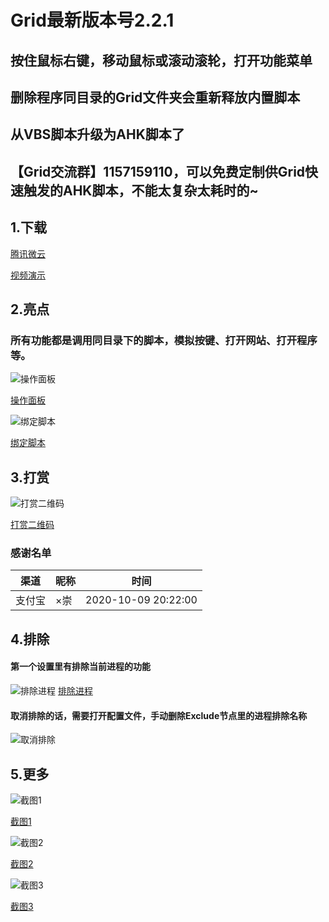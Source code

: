 Grid最新版本号2.2.1
====
## 按住鼠标右键，移动鼠标或滚动滚轮，打开功能菜单
## 删除程序同目录的Grid文件夹会重新释放内置脚本
## 从VBS脚本升级为AHK脚本了
## 【Grid交流群】1157159110，可以免费定制供Grid快速触发的AHK脚本，不能太复杂太耗时的~

## 1.下载

[腾讯微云](https://share.weiyun.com/EoHvFhk7)

[视频演示](https://www.bilibili.com/video/bv11i4y1E78H)


## 2.亮点

### 所有功能都是调用同目录下的脚本，模拟按键、打开网站、打开程序等。

![操作面板](https://meta.appinn.net/uploads/default/original/2X/7/70f0f31c27eb5c781ffd00f8e7f8e3a4eb0cd3c6.png)

[操作面板](https://meta.appinn.net/uploads/default/original/2X/7/70f0f31c27eb5c781ffd00f8e7f8e3a4eb0cd3c6.png)

![绑定脚本](https://meta.appinn.net/uploads/default/original/2X/8/889b227fb2d235760b62e33deb28e1678a474a2e.png)

[绑定脚本](https://meta.appinn.net/uploads/default/original/2X/8/889b227fb2d235760b62e33deb28e1678a474a2e.png)


## 3.打赏

![打赏二维码](https://ftp.bmp.ovh/imgs/2020/10/da0571167dd7e4d3.png)

[打赏二维码](https://s1.ax1x.com/2020/10/11/0cXcRO.png)

### 感谢名单

|   渠道  |  昵称 |        时间         |
| ------- | ---- | ------------------- |
|  支付宝 |  ×崇  | 2020-10-09 20:22:00 |

## 4.排除
#### 第一个设置里有排除当前进程的功能

![排除进程](https://meta.appinn.net/uploads/default/original/2X/a/a37ed56b904227a20d8fe0465ede4692c7449bdd.png)
[排除进程](https://meta.appinn.net/uploads/default/original/2X/a/a37ed56b904227a20d8fe0465ede4692c7449bdd.png)

#### 取消排除的话，需要打开配置文件，手动删除Exclude节点里的进程排除名称

![取消排除](https://meta.appinn.net/uploads/default/original/2X/6/64ef61a15f325ffbddd30609e8de70010f911718.png)

## 5.更多

![截图1](https://meta.appinn.net/uploads/default/original/2X/e/e3d8d8a527a50649c91b6f490531ce2895a52a79.png)

[截图1](https://meta.appinn.net/uploads/default/original/2X/e/e3d8d8a527a50649c91b6f490531ce2895a52a79.png)

![截图2](https://meta.appinn.net/uploads/default/original/2X/7/7f000bce3b4f7b48dff4bdbd9c7c0c1ef9d96773.png)

[截图2](https://meta.appinn.net/uploads/default/original/2X/7/7f000bce3b4f7b48dff4bdbd9c7c0c1ef9d96773.png)

![截图3](https://meta.appinn.net/uploads/default/original/2X/a/afa1fba364f13f7e9c33574814a0319b13d12cff.png)

[截图3](https://meta.appinn.net/uploads/default/original/2X/a/afa1fba364f13f7e9c33574814a0319b13d12cff.png)



